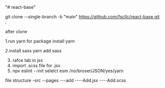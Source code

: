 "# react-base" 

git clone --single-branch -b "main" https://github.com/fscllc/react-base.git .

after clone

1.run yarn for package install
yarn

2.install sass
yarn add sass

3. rafce tab in jsx
4. import .scss file for .jsx 
5. npx eslint --init
selelct esm /no/broser/JSON/yes/yarn

file structure
  -src
  --pages
  ---add
  ----Add.jsx
  ----Add.scss
  
